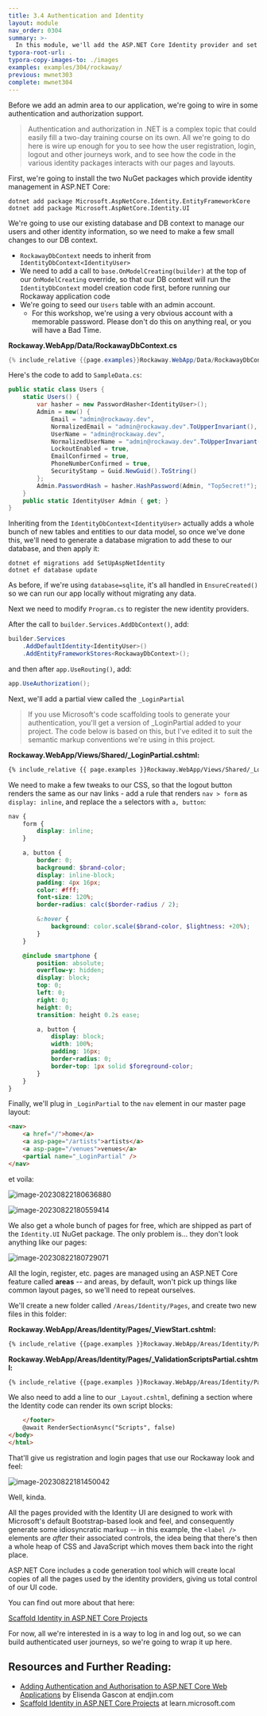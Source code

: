 ```yaml
---
title: 3.4 Authentication and Identity
layout: module
nav_order: 0304
summary: >-
  In this module, we'll add the ASP.NET Core Identity provider and set up a simple authentication mechanism for our app.
typora-root-url: .
typora-copy-images-to: ./images
examples: examples/304/rockaway/
previous: mwnet303
complete: mwnet304
---
```


Before we add an admin area to our application, we're going to wire in some authentication and authorization support.

> Authentication and authorization in .NET is a complex topic that could easily fill a two-day training course on its own. All we're going to do here is wire up enough for you to see how the user registration, login, logout and other journeys work, and to see how the code in the various identity packages interacts with our pages and layouts.

First, we're going to install the two NuGet packages which provide identity management in ASP.NET Core:

```
dotnet add package Microsoft.AspNetCore.Identity.EntityFrameworkCore
dotnet add package Microsoft.AspNetCore.Identity.UI
```

We're going to use our existing database and DB context to manage our users and other identity information, so we need to make a few small changes to our DB context.

* `RockawayDbContext` needs to inherit from ` IdentityDbContext<IdentityUser>`
* We need to add a call to `base.OnModelCreating(builder)` at the top of our `OnModelCreating` override, so that our DB context will run the `IdentityDbContext` model creation code first, before running our Rockaway application code
* We're going to seed our `Users` table with an admin account.
  * For this workshop, we're using a very obvious account with a memorable password. Please don't do this on anything real, or you will have a Bad Time.

**Rockaway.WebApp/Data/RockawayDbContext.cs**

```csharp
{% include_relative {{page.examples}}Rockaway.WebApp/Data/RockawayDbContext.cs %}
```

Here's the code to add to `SampleData.cs`:

```csharp
public static class Users {
    static Users() {
        var hasher = new PasswordHasher<IdentityUser>();
        Admin = new() {
            Email = "admin@rockaway.dev",
            NormalizedEmail = "admin@rockaway.dev".ToUpperInvariant(),
            UserName = "admin@rockaway.dev",
            NormalizedUserName = "admin@rockaway.dev".ToUpperInvariant(),
            LockoutEnabled = true,
            EmailConfirmed = true,
            PhoneNumberConfirmed = true,
            SecurityStamp = Guid.NewGuid().ToString()
        };
        Admin.PasswordHash = hasher.HashPassword(Admin, "Top5ecret!");
    }
    public static IdentityUser Admin { get; }
} 
```

Inheriting from the `IdentityDbContext<IdentityUser>` actually adds a whole bunch of new tables and entities to our data model, so once we've done this, we'll need to generate a database migration to add these to our database, and then apply it:

```dotnetcli
dotnet ef migrations add SetUpAspNetIdentity
dotnet ef database update
```

As before, if we're using `database=sqlite`, it's all handled in `EnsureCreated()` so we can run our app locally without migrating any data.

Next we need to modify `Program.cs` to register the new identity providers.

After the call to `builder.Services.AddDbContext()`, add:

```csharp
builder.Services
	.AddDefaultIdentity<IdentityUser>()
	.AddEntityFrameworkStores<RockawayDbContext>();
```

and then after `app.UseRouting()`, add:

```csharp
app.UseAuthorization();
```

Next, we'll add a partial view called the `_LoginPartial`

> If you use Microsoft's code scaffolding tools to generate your authentication, you'll get a version of _LoginPartial added to your project. The code below is based on this, but I've edited it to suit the semantic markup conventions we're using in this project.

**Rockaway.WebApp/Views/Shared/_LoginPartial.cshtml:**

```html
{% include_relative {{ page.examples }}Rockaway.WebApp/Views/Shared/_LoginPartial.cshtml %}
```

We need to make a few tweaks to our CSS, so that the logout button renders the same as our nav links - add a rule that renders `nav > form` as `display: inline`, and replace the `a` selectors with `a, button`:

```scss
nav {
    form {
        display: inline;
    }

    a, button {
        border: 0;
        background: $brand-color;
        display: inline-block;
        padding: 4px 16px;
        color: #fff;
        font-size: 120%;
        border-radius: calc($border-radius / 2);

        &:hover {
            background: color.scale($brand-color, $lightness: +20%);
        }
    }

    @include smartphone {
        position: absolute;
        overflow-y: hidden;
        display: block;
        top: 0;
        left: 0;
        right: 0;
        height: 0;
        transition: height 0.2s ease;

        a, button {
            display: block;
            width: 100%;
            padding: 16px;
            border-radius: 0;
            border-top: 1px solid $foreground-color;
        }
    }
}
```



Finally, we'll plug in `_LoginPartial` to the `nav` element in our master page layout:

```html
<nav>
    <a href="/">home</a>
    <a asp-page="/artists">artists</a>
    <a asp-page="/venues">venues</a>
    <partial name="_LoginPartial" />
</nav>
```

et voila:

![image-20230822180636880](D:\Projects\github\ursatile\mwnet\images\image-20230822180636880.png)

![image-20230822180559414](D:\Projects\github\ursatile\mwnet\images\image-20230822180559414.png)

We also get a whole bunch of pages for free, which are shipped as part of the `Identity.UI` NuGet package. The only problem is... they don't look anything like our pages:

![image-20230822180729071](images/image-20230822180729071.png)

All the login, register, etc. pages are managed using an ASP.NET Core feature called **areas** -- and areas, by default, won't pick up things like common layout pages, so we'll need to repeat ourselves.

We'll create a new folder called `/Areas/Identity/Pages`, and create two new files in this folder:

**Rockaway.WebApp/Areas/Identity/Pages/_ViewStart.cshtml:**

```html
{% include_relative {{page.examples }}Rockaway.WebApp/Areas/Identity/Pages/_ViewStart.cshtml %}
```

**Rockaway.WebApp/Areas/Identity/Pages/_ValidationScriptsPartial.cshtml:**

```html
{% include_relative {{page.examples }}Rockaway.WebApp/Areas/Identity/Pages/_ValidationScriptsPartial.cshtml %}
```

We also need to add a line to our `_Layout.cshtml`, defining a section where the Identity code can render its own script blocks:

```html
	</footer>
	@await RenderSectionAsync("Scripts", false)
</body>
</html>
```

That'll give us registration and login pages that use our Rockaway look and feel:

![image-20230822181450042](/images/image-20230822181450042.png)

Well, kinda.

All the pages provided with the Identity UI are designed to work with Microsoft's default Bootstrap-based look and feel, and consequently generate some idiosyncratic markup -- in this example, the `<label />` elements are *after* their associated controls, the idea being that there's then a whole heap of CSS and JavaScript which moves them back into the right place.

ASP.NET Core includes a code generation tool which will create local copies of all the pages used by the identity providers, giving us total control of our UI code.

You can find out more about that here:

[Scaffold Identity in ASP.NET Core Projects](https://learn.microsoft.com/en-us/aspnet/core/security/authentication/scaffold-identity?view=aspnetcore-7.0&tabs=visual-studio)

For now, all we're interested in is a way to log in and log out, so we can build authenticated user journeys, so we're going to wrap it up here.

## Resources and Further Reading:

* [Adding Authentication and Authorisation to ASP.NET Core Web Applications](https://endjin.com/blog/2022/03/adding-authentication-and-authorisation-to-aspnet-core-web-applications) by Elisenda Gascon at endjin.com
* [Scaffold Identity in ASP.NET Core Projects](https://learn.microsoft.com/en-us/aspnet/core/security/authentication/scaffold-identity?view=aspnetcore-7.0&tabs=visual-studio) at learn.microsoft.com



